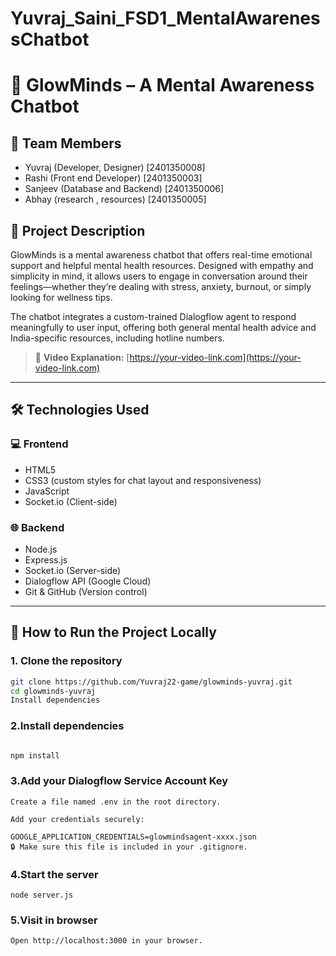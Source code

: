 # Yuvraj_Saini_FSD1_MentalAwarenessChatbot
# 🌱 GlowMinds – A Mental Awareness Chatbot

## 👥 Team Members
- Yuvraj (Developer, Designer) [2401350008]
- Rashi (Front end Developer)  [2401350003]
- Sanjeev (Database and Backend) [2401350006]
- Abhay (research , resources) [2401350005]

## 🧠 Project Description
GlowMinds is a mental awareness chatbot that offers real-time emotional support and helpful mental health resources. Designed with empathy and simplicity in mind, it allows users to engage in conversation around their feelings—whether they’re dealing with stress, anxiety, burnout, or simply looking for wellness tips.

The chatbot integrates a custom-trained Dialogflow agent to respond meaningfully to user input, offering both general mental health advice and India-specific resources, including hotline numbers.

> 🎥 **Video Explanation:** [https://your-video-link.com](https://your-video-link.com)

---

## 🛠️ Technologies Used

### 💻 Frontend
- HTML5
- CSS3 (custom styles for chat layout and responsiveness)
- JavaScript
- Socket.io (Client-side)

### 🌐 Backend
- Node.js
- Express.js
- Socket.io (Server-side)
- Dialogflow API (Google Cloud)
- Git & GitHub (Version control)

---

## 🚀 How to Run the Project Locally

### 1. Clone the repository
```bash
git clone https://github.com/Yuvraj22-game/glowminds-yuvraj.git
cd glowminds-yuvraj
Install dependencies
```
### 2.Install dependencies

```bash

npm install
```
### 3.Add your Dialogflow Service Account Key
```
Create a file named .env in the root directory.

Add your credentials securely:

GOOGLE_APPLICATION_CREDENTIALS=glowmindsagent-xxxx.json
🔒 Make sure this file is included in your .gitignore.
```
### 4.Start the server
```
node server.js
```
### 5.Visit in browser
```
Open http://localhost:3000 in your browser.

